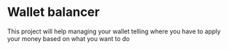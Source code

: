 # Wallet balancer

This project will help managing your wallet telling where you have to apply your money based on what you want to do
